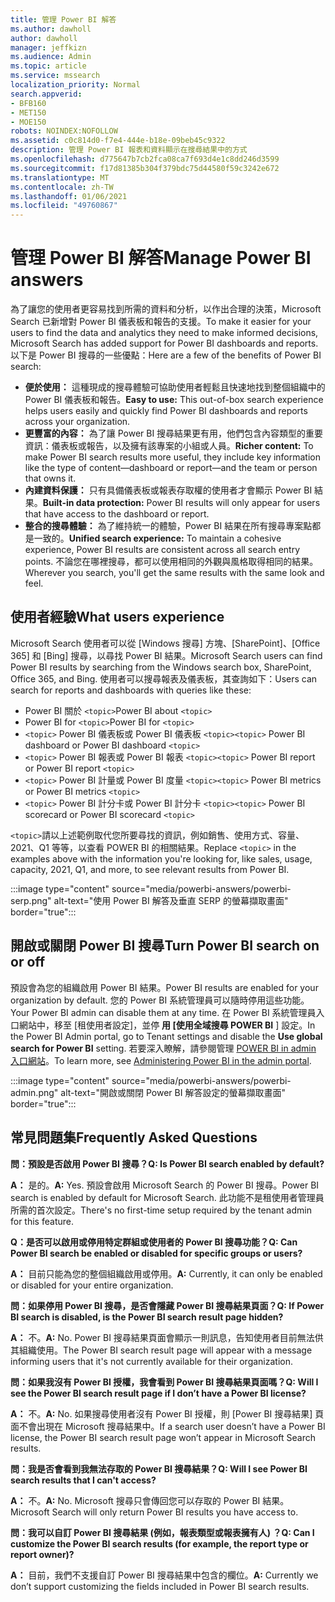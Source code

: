 ```yaml
---
title: 管理 Power BI 解答
ms.author: dawholl
author: dawholl
manager: jeffkizn
ms.audience: Admin
ms.topic: article
ms.service: mssearch
localization_priority: Normal
search.appverid:
- BFB160
- MET150
- MOE150
robots: NOINDEX:NOFOLLOW
ms.assetid: c0c814d0-f7e4-444e-b18e-09beb45c9322
description: 管理 Power BI 報表和資料顯示在搜尋結果中的方式
ms.openlocfilehash: d775647b7cb2fca08ca7f693d4e1c8dd246d3599
ms.sourcegitcommit: f17d81385b304f379bdc75d44580f59c3242e672
ms.translationtype: MT
ms.contentlocale: zh-TW
ms.lasthandoff: 01/06/2021
ms.locfileid: "49760867"
---
```

# <a name="manage-power-bi-answers"></a><span data-ttu-id="04202-103">管理 Power BI 解答</span><span class="sxs-lookup"><span data-stu-id="04202-103">Manage Power BI answers</span></span>

<span data-ttu-id="04202-104">為了讓您的使用者更容易找到所需的資料和分析，以作出合理的決策，Microsoft Search 已新增對 Power BI 儀表板和報告的支援。</span><span class="sxs-lookup"><span data-stu-id="04202-104">To make it easier for your users to find the data and analytics they need to make informed decisions, Microsoft Search has added support for Power BI dashboards and reports.</span></span> <span data-ttu-id="04202-105">以下是 Power BI 搜尋的一些優點：</span><span class="sxs-lookup"><span data-stu-id="04202-105">Here are a few of the benefits of Power BI search:</span></span>

* <span data-ttu-id="04202-106">**便於使用：** 這種現成的搜尋體驗可協助使用者輕鬆且快速地找到整個組織中的 Power BI 儀表板和報告。</span><span class="sxs-lookup"><span data-stu-id="04202-106">**Easy to use:** This out-of-box search experience helps users easily and quickly find Power BI dashboards and reports across your organization.</span></span>
* <span data-ttu-id="04202-107">**更豐富的內容：** 為了讓 Power BI 搜尋結果更有用，他們包含內容類型的重要資訊：儀表板或報告，以及擁有該專案的小組或人員。</span><span class="sxs-lookup"><span data-stu-id="04202-107">**Richer content:** To make Power BI search results more useful, they include key information like the type of content—dashboard or report—and the team or person that owns it.</span></span>
* <span data-ttu-id="04202-108">**內建資料保護：** 只有具備儀表板或報表存取權的使用者才會顯示 Power BI 結果。</span><span class="sxs-lookup"><span data-stu-id="04202-108">**Built-in data protection:** Power BI results will only appear for users that have access to the dashboard or report.</span></span>
* <span data-ttu-id="04202-109">**整合的搜尋體驗：** 為了維持統一的體驗，Power BI 結果在所有搜尋專案點都是一致的。</span><span class="sxs-lookup"><span data-stu-id="04202-109">**Unified search experience:** To maintain a cohesive experience, Power BI results are consistent across all search entry points.</span></span> <span data-ttu-id="04202-110">不論您在哪裡搜尋，都可以使用相同的外觀與風格取得相同的結果。</span><span class="sxs-lookup"><span data-stu-id="04202-110">Wherever you search, you'll get the same results with the same look and feel.</span></span>

## <a name="what-users-experience"></a><span data-ttu-id="04202-111">使用者經驗</span><span class="sxs-lookup"><span data-stu-id="04202-111">What users experience</span></span>

<span data-ttu-id="04202-112">Microsoft Search 使用者可以從 [Windows 搜尋] 方塊、[SharePoint]、[Office 365] 和 [Bing] 搜尋，以尋找 Power BI 結果。</span><span class="sxs-lookup"><span data-stu-id="04202-112">Microsoft Search users can find Power BI results by searching from the Windows search box, SharePoint, Office 365, and Bing.</span></span> <span data-ttu-id="04202-113">使用者可以搜尋報表及儀表板，其查詢如下：</span><span class="sxs-lookup"><span data-stu-id="04202-113">Users can search for reports and dashboards with queries like these:</span></span>

* <span data-ttu-id="04202-114">Power BI 關於 `<topic>`</span><span class="sxs-lookup"><span data-stu-id="04202-114">Power BI about `<topic>`</span></span>
* <span data-ttu-id="04202-115">Power BI for `<topic>`</span><span class="sxs-lookup"><span data-stu-id="04202-115">Power BI for `<topic>`</span></span>
* <span data-ttu-id="04202-116">`<topic>` Power BI 儀表板或 Power BI 儀表板 `<topic>`</span><span class="sxs-lookup"><span data-stu-id="04202-116">`<topic>` Power BI dashboard or Power BI dashboard `<topic>`</span></span>
* <span data-ttu-id="04202-117">`<topic>` Power BI 報表或 Power BI 報表 `<topic>`</span><span class="sxs-lookup"><span data-stu-id="04202-117">`<topic>` Power BI report or Power BI report `<topic>`</span></span>
* <span data-ttu-id="04202-118">`<topic>` Power BI 計量或 Power BI 度量 `<topic>`</span><span class="sxs-lookup"><span data-stu-id="04202-118">`<topic>` Power BI metrics or Power BI metrics `<topic>`</span></span>
* <span data-ttu-id="04202-119">`<topic>` Power BI 計分卡或 Power BI 計分卡 `<topic>`</span><span class="sxs-lookup"><span data-stu-id="04202-119">`<topic>` Power BI scorecard or Power BI scorecard `<topic>`</span></span>

<span data-ttu-id="04202-120">`<topic>`請以上述範例取代您所要尋找的資訊，例如銷售、使用方式、容量、2021、Q1 等等，以查看 POWER BI 的相關結果。</span><span class="sxs-lookup"><span data-stu-id="04202-120">Replace `<topic>` in the examples above with the information you're looking for, like sales, usage, capacity, 2021, Q1, and more, to see relevant results from Power BI.</span></span>

:::image type="content" source="media/powerbi-answers/powerbi-serp.png" alt-text="使用 Power BI 解答及垂直 SERP 的螢幕擷取畫面" border="true":::

## <a name="turn-power-bi-search-on-or-off"></a><span data-ttu-id="04202-122">開啟或關閉 Power BI 搜尋</span><span class="sxs-lookup"><span data-stu-id="04202-122">Turn Power BI search on or off</span></span>

<span data-ttu-id="04202-123">預設會為您的組織啟用 Power BI 結果。</span><span class="sxs-lookup"><span data-stu-id="04202-123">Power BI results are enabled for your organization by default.</span></span> <span data-ttu-id="04202-124">您的 Power BI 系統管理員可以隨時停用這些功能。</span><span class="sxs-lookup"><span data-stu-id="04202-124">Your Power BI admin can disable them at any time.</span></span> <span data-ttu-id="04202-125">在 Power BI 系統管理員入口網站中，移至 [租使用者設定]，並停 **用 [使用全域搜尋 POWER BI** ] 設定。</span><span class="sxs-lookup"><span data-stu-id="04202-125">In the Power BI Admin portal, go to Tenant settings and disable the **Use global search for Power BI** setting.</span></span> <span data-ttu-id="04202-126">若要深入瞭解，請參閱管理 [POWER BI in admin 入口網站](https://docs.microsoft.com/power-bi/admin/service-admin-portal#use-global-search-for-power-bi-preview)。</span><span class="sxs-lookup"><span data-stu-id="04202-126">To learn more, see [Administering Power BI in the admin portal](https://docs.microsoft.com/power-bi/admin/service-admin-portal#use-global-search-for-power-bi-preview).</span></span>

:::image type="content" source="media/powerbi-answers/powerbi-admin.png" alt-text="開啟或關閉 Power BI 解答設定的螢幕擷取畫面" border="true":::

## <a name="frequently-asked-questions"></a><span data-ttu-id="04202-128">常見問題集</span><span class="sxs-lookup"><span data-stu-id="04202-128">Frequently Asked Questions</span></span>

<span data-ttu-id="04202-129">**問：預設是否啟用 Power BI 搜尋？**</span><span class="sxs-lookup"><span data-stu-id="04202-129">**Q: Is Power BI search enabled by default?**</span></span>

<span data-ttu-id="04202-130">**A：** 是的。</span><span class="sxs-lookup"><span data-stu-id="04202-130">**A:** Yes.</span></span> <span data-ttu-id="04202-131">預設會啟用 Microsoft Search 的 Power BI 搜尋。</span><span class="sxs-lookup"><span data-stu-id="04202-131">Power BI search is enabled by default for Microsoft Search.</span></span> <span data-ttu-id="04202-132">此功能不是租使用者管理員所需的首次設定。</span><span class="sxs-lookup"><span data-stu-id="04202-132">There's no first-time setup required by the tenant admin for this feature.</span></span>

<span data-ttu-id="04202-133">**Q：是否可以啟用或停用特定群組或使用者的 Power BI 搜尋功能？**</span><span class="sxs-lookup"><span data-stu-id="04202-133">**Q: Can Power BI search be enabled or disabled for specific groups or users?**</span></span>

<span data-ttu-id="04202-134">**A：** 目前只能為您的整個組織啟用或停用。</span><span class="sxs-lookup"><span data-stu-id="04202-134">**A:** Currently, it can only be enabled or disabled for your entire organization.</span></span>

<span data-ttu-id="04202-135">**問：如果停用 Power BI 搜尋，是否會隱藏 Power BI 搜尋結果頁面？**</span><span class="sxs-lookup"><span data-stu-id="04202-135">**Q: If Power BI search is disabled, is the Power BI search result page hidden?**</span></span>

<span data-ttu-id="04202-136">**A：** 不。</span><span class="sxs-lookup"><span data-stu-id="04202-136">**A:** No.</span></span> <span data-ttu-id="04202-137">Power BI 搜尋結果頁面會顯示一則訊息，告知使用者目前無法供其組織使用。</span><span class="sxs-lookup"><span data-stu-id="04202-137">The Power BI search result page will appear with a message informing users that it's not currently available for their organization.</span></span>

<span data-ttu-id="04202-138">**問：如果我沒有 Power BI 授權，我會看到 Power BI 搜尋結果頁面嗎？**</span><span class="sxs-lookup"><span data-stu-id="04202-138">**Q: Will I see the Power BI search result page if I don’t have a Power BI license?**</span></span>

<span data-ttu-id="04202-139">**A：** 不。</span><span class="sxs-lookup"><span data-stu-id="04202-139">**A:** No.</span></span> <span data-ttu-id="04202-140">如果搜尋使用者沒有 Power BI 授權，則 [Power BI 搜尋結果] 頁面不會出現在 Microsoft 搜尋結果中。</span><span class="sxs-lookup"><span data-stu-id="04202-140">If a search user doesn’t have a Power BI license, the Power BI search result page won’t appear in Microsoft Search results.</span></span>

<span data-ttu-id="04202-141">**問：我是否會看到我無法存取的 Power BI 搜尋結果？**</span><span class="sxs-lookup"><span data-stu-id="04202-141">**Q: Will I see Power BI search results that I can't access?**</span></span>

<span data-ttu-id="04202-142">**A：** 不。</span><span class="sxs-lookup"><span data-stu-id="04202-142">**A:** No.</span></span> <span data-ttu-id="04202-143">Microsoft 搜尋只會傳回您可以存取的 Power BI 結果。</span><span class="sxs-lookup"><span data-stu-id="04202-143">Microsoft Search will only return Power BI results you have access to.</span></span>

<span data-ttu-id="04202-144">**問：我可以自訂 Power BI 搜尋結果 (例如，報表類型或報表擁有人) ？**</span><span class="sxs-lookup"><span data-stu-id="04202-144">**Q: Can I customize the Power BI search results (for example, the report type or report owner)?**</span></span>

<span data-ttu-id="04202-145">**A：** 目前，我們不支援自訂 Power BI 搜尋結果中包含的欄位。</span><span class="sxs-lookup"><span data-stu-id="04202-145">**A:** Currently we don’t support customizing the fields included in Power BI search results.</span></span>
